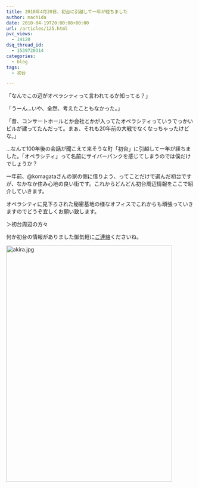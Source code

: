 ```yaml
---
title: 2010年4月20日、初台に引越して一年が経ちました
author: machida
date: 2010-04-19T20:00:08+00:00
url: /articles/125.html
pvc_views:
  - 14120
dsq_thread_id:
  - 1539720314
categories:
  - blog
tags:
  - 初台

---
```

「なんでこの辺がオペラシティって言われてるか知ってる？」

「うーん…いや、全然、考えたこともなかった。」

「昔、コンサートホールとか会社とかが入ってたオペラシティっていうでっかいビルが建ってたんだって。まぁ、それも20年前の大戦でなくなっちゃったけどな。」

…なんて100年後の会話が聞こえて来そうな町「初台」に引越して一年が経ちました。「オペラシティ」って名前にサイバーパンクを感じてしまうのでは僕だけでしょうか？

一年前、@komagataさんの家の側に借りよう、ってことだけで選んだ初台ですが、なかなか住み心地の良い街です。これからどんどん初台周辺情報をここで紹介していきます。

オペラシティに見下ろされた秘密基地の様なオフィスでこれからも頑張っていきますのでどうぞ宜しくお願い致します。

＞初台周辺の方々

何か初台の情報がありました御気軽に[ご連絡][1]くださいね。

<p class="center">
  <a href="http://www.flickr.com/photos/fjord_llc/4533174700/" title="akira.jpg"　><img src="http://farm3.static.flickr.com/2767/4533174700_cb60617972_o.jpg" width="445" height="633" alt="akira.jpg" /></a>
</p>

 [1]: /inquiry
